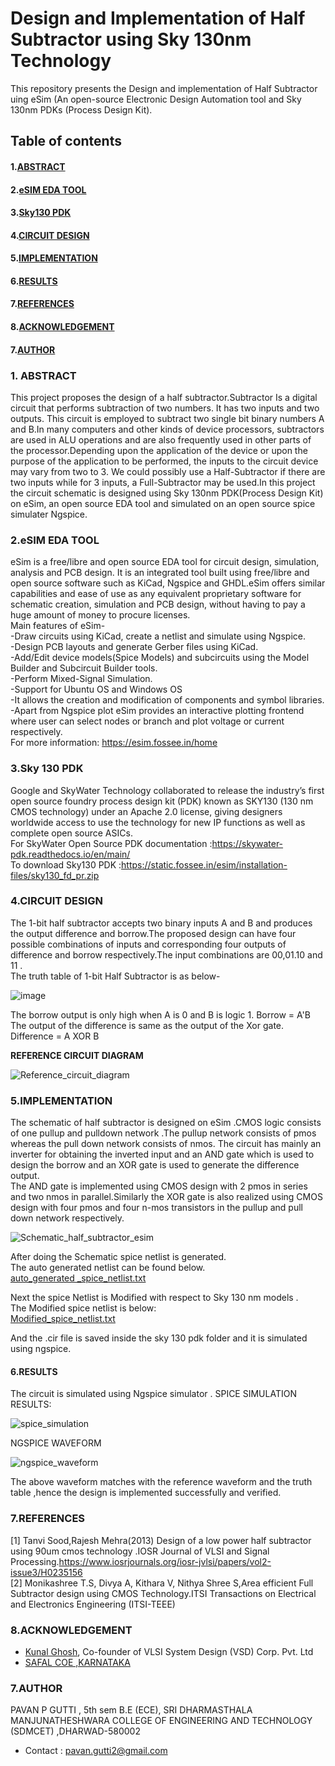 # Design and Implementation of Half Subtractor using Sky 130nm Technology
This repository presents the Design and implementation of Half Subtractor uing eSim (An open-source Electronic Design Automation tool  and Sky 130nm PDKs (Process Design Kit).
## Table of contents
#### 1.[ABSTRACT](https://github.com/pavang19/Half_Subtractor-/edit/main/README.md#1-abstract )
#### 2.[eSIM EDA TOOL](https://github.com/pavang19/Half_Subtractor-/edit/main/README.md#2esim-eda-tool-1)
#### 3.[Sky130 PDK](https://github.com/pavang19/Half_Subtractor-/edit/main/README.md#3sky-130-pdk)
#### 4.[CIRCUIT DESIGN](https://github.com/pavang19/Half_Subtractor-/edit/main/README.md#4circuit-design-1)
#### 5.[IMPLEMENTATION](https://github.com/pavang19/Half_Subtractor-/edit/main/README.md#5implementation-1)
#### 6.[RESULTS](https://github.com/pavang19/Half_Subtractor-/edit/main/README.md#6results-1)
#### 7.[REFERENCES](https://github.com/pavang19/Half_Subtractor-/edit/main/README.md#7references-1)
#### 8.[ACKNOWLEDGEMENT](https://github.com/pavang19/Half_Subtractor-/edit/main/README.md#8acknowledgement-1)
#### 7.[AUTHOR](https://github.com/pavang19/Half_Subtractor-/edit/main/README.md#7author-1)

### 1. ABSTRACT
This project proposes  the design of a half  subtractor.Subtractor Is a digital circuit that performs subtraction of two numbers.  It has two inputs and two outputs. This circuit is employed to subtract two single bit binary numbers A and B.In many computers and other kinds of device processors, subtractors are used in ALU operations and  are also frequently used in other parts of the processor.Depending upon the application of the device or upon the purpose of the application to be performed, the inputs to the circuit device may vary from two to 3. We could possibly use a Half-Subtractor if there are two inputs while for 3 inputs, a Full-Subtractor may be used.In this project the circuit schematic is designed using Sky 130nm PDK(Process Design Kit)  on eSim, an open source EDA tool and simulated on an open source spice simulater Ngspice.


### 2.eSIM EDA TOOL
eSim is a free/libre and open source EDA tool for circuit design, simulation, analysis and PCB design. It is an integrated tool built using free/libre and open source software such as KiCad, Ngspice and GHDL.eSim offers similar capabilities and ease of use as any equivalent proprietary software for schematic creation, simulation and PCB design, without having to pay a huge amount of money to procure licenses. <br /> 
Main features of eSim- <br />
-Draw circuits using KiCad, create a netlist and simulate using Ngspice. <br />
-Design PCB layouts and generate Gerber files using KiCad. <br />
-Add/Edit device models(Spice Models) and subcircuits using the Model Builder and Subcircuit Builder tools. <br />
-Perform Mixed-Signal Simulation. <br />
-Support for Ubuntu OS and Windows OS <br />
-It allows the creation and modification of components and symbol libraries.<br />
-Apart from Ngspice plot eSim provides an interactive plotting frontend where user can select nodes or branch and plot voltage or current respectively.<br />
For more information: https://esim.fossee.in/home


### 3.Sky 130 PDK
Google and SkyWater Technology collaborated to release the industry’s first open source foundry process design kit (PDK) known as SKY130 (130 nm CMOS technology) under an Apache 2.0 license, giving designers worldwide access to use the technology for new IP functions as well as complete open source ASICs.<br />
For SkyWater Open Source PDK documentation :https://skywater-pdk.readthedocs.io/en/main/  <br />
To download Sky130 PDK :https://static.fossee.in/esim/installation-files/sky130_fd_pr.zip


### 4.CIRCUIT DESIGN
The 1-bit  half subtractor accepts two binary inputs A and B and produces the output difference and borrow.The proposed design can have four possible combinations of inputs and corresponding four outputs of difference and borrow respectively.The input combinations are 00,01.10 and 11 .<br />
The truth table of 1-bit Half Subtractor is as below-<br />

![image](https://user-images.githubusercontent.com/55171083/153249289-4f9fac23-7584-4c8c-a92e-be8a984fc4b1.png) <br />

The borrow output is only high when A is 0 and B is logic 1.
Borrow = A'B <br />
The output of the difference is same as the output of the Xor gate. <br />
Difference = A XOR B  <br />


**REFERENCE CIRCUIT DIAGRAM**

![Reference_circuit_diagram](https://user-images.githubusercontent.com/55171083/153257879-8c34378a-a568-4196-8c4d-6f7c946926cc.png)



### 5.IMPLEMENTATION
The schematic of half subtractor is designed on eSim .CMOS logic consists of one pullup and pulldown network .The pullup network consists of pmos whereas the pull down network consists of nmos. The circuit has mainly an inverter for obtaining the inverted input and an AND gate which is used to design the borrow and an XOR gate is used to generate the difference output.<br />
The AND gate is implemented using CMOS design with 2 pmos in series and two nmos in parallel.Similarly the XOR gate is also realized using CMOS design with four pmos and four n-mos transistors in the pullup and pull down network respectively.

![Schematic_half_subtractor_esim](https://user-images.githubusercontent.com/55171083/153259801-2809f3b3-06e3-49c6-bdd9-ca3f8136bda7.png)

After doing the Schematic spice netlist is generated. <br />The auto generated netlist can be found below.<br />
[auto_generated _spice_netlist.txt](https://github.com/pavang19/Half_Subtractor-/files/8035517/auto_generated._spice_netlist.txt)

Next the spice Netlist is Modified with respect to Sky 130 nm models .<br />The Modified spice netlist is below:<br />
[Modified_spice_netlist.txt](https://github.com/pavang19/Half_Subtractor-/files/8035522/Modified_spice_netlist.txt)


And the .cir file is saved inside the sky 130 pdk folder and it is simulated using ngspice.



#### 6.RESULTS
The circuit is simulated using Ngspice simulator .
SPICE SIMULATION RESULTS:

![spice_simulation](https://user-images.githubusercontent.com/55171083/153264099-3a9f55f2-8066-4b42-beaa-ad1e22355c17.png)

NGSPICE WAVEFORM

![ngspice_waveform](https://user-images.githubusercontent.com/55171083/153271696-a5faa385-49ce-4179-b697-055ba7a7d450.png)


The above waveform matches with the reference waveform and the truth table ,hence the design is implemented successfully and verified.


### 7.REFERENCES
[1] Tanvi Sood,Rajesh Mehra(2013) Design of a low power half subtractor using 90um cmos technology .IOSR Journal of VLSI and Signal Processing.https://www.iosrjournals.org/iosr-jvlsi/papers/vol2-issue3/H0235156  <br />
[2] Monikashree T.S, Divya A, Kithara V, Nithya Shree S,Area efficient Full Subtractor design using CMOS Technology.ITSI Transactions on Electrical and Electronics Engineering (ITSI-TEEE) <br />


### 8.ACKNOWLEDGEMENT
* [Kunal Ghosh](https://github.com/kunalg123), Co-founder of VLSI System Design (VSD) Corp. Pvt. Ltd 
* [SAFAL COE ,KARNATAKA](https://www.sfalcoe.com/)


### 7.AUTHOR
PAVAN P GUTTI , 5th sem B.E (ECE), SRI DHARMASTHALA MANJUNATHESHWARA COLLEGE OF ENGINEERING AND TECHNOLOGY (SDMCET) ,DHARWAD-580002
* Contact : pavan.gutti2@gmail.com




